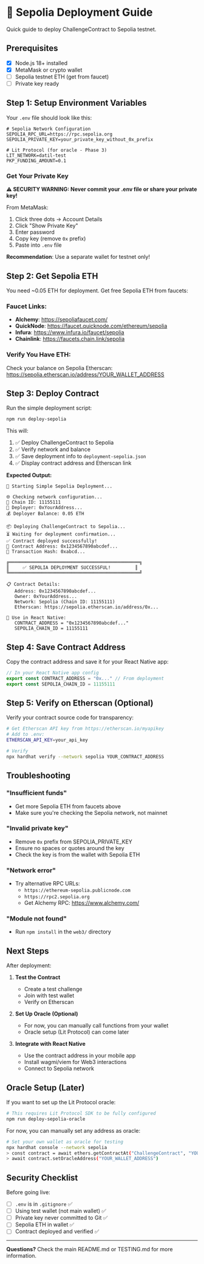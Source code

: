 # 🚀 Sepolia Deployment Guide

Quick guide to deploy ChallengeContract to Sepolia testnet.

## Prerequisites

- [x] Node.js 18+ installed
- [x] MetaMask or crypto wallet
- [ ] Sepolia testnet ETH (get from faucet)
- [ ] Private key ready

## Step 1: Setup Environment Variables

Your `.env` file should look like this:

```env
# Sepolia Network Configuration  
SEPOLIA_RPC_URL=https://rpc.sepolia.org
SEPOLIA_PRIVATE_KEY=your_private_key_without_0x_prefix

# Lit Protocol (for oracle - Phase 3)
LIT_NETWORK=datil-test
PKP_FUNDING_AMOUNT=0.1
```

### Get Your Private Key

**⚠️ SECURITY WARNING: Never commit your .env file or share your private key!**

From MetaMask:
1. Click three dots → Account Details
2. Click "Show Private Key"
3. Enter password
4. Copy key (remove `0x` prefix)
5. Paste into `.env` file

**Recommendation**: Use a separate wallet for testnet only!

## Step 2: Get Sepolia ETH

You need ~0.05 ETH for deployment. Get free Sepolia ETH from faucets:

### Faucet Links:
- **Alchemy**: https://sepoliafaucet.com/
- **QuickNode**: https://faucet.quicknode.com/ethereum/sepolia
- **Infura**: https://www.infura.io/faucet/sepolia
- **Chainlink**: https://faucets.chain.link/sepolia

### Verify You Have ETH:
Check your balance on Sepolia Etherscan:
https://sepolia.etherscan.io/address/YOUR_WALLET_ADDRESS

## Step 3: Deploy Contract

Run the simple deployment script:

```bash
npm run deploy-sepolia
```

This will:
1. ✅ Deploy ChallengeContract to Sepolia
2. ✅ Verify network and balance
3. ✅ Save deployment info to `deployment-sepolia.json`
4. ✅ Display contract address and Etherscan link

**Expected Output:**
```
🚀 Starting Simple Sepolia Deployment...

🌐 Checking network configuration...
📍 Chain ID: 11155111
👤 Deployer: 0xYourAddress...
💰 Deployer Balance: 0.05 ETH

📦 Deploying ChallengeContract to Sepolia...
⏳ Waiting for deployment confirmation...
✅ Contract deployed successfully!
📍 Contract Address: 0x1234567890abcdef...
📝 Transaction Hash: 0xabcd...

╔════════════════════════════════════════════════╗
║     ✅ SEPOLIA DEPLOYMENT SUCCESSFUL!         ║
╚════════════════════════════════════════════════╝

📋 Contract Details:
   Address: 0x1234567890abcdef...
   Owner: 0xYourAddress...
   Network: Sepolia (Chain ID: 11155111)
   Etherscan: https://sepolia.etherscan.io/address/0x...

🔗 Use in React Native:
   CONTRACT_ADDRESS = "0x1234567890abcdef..."
   SEPOLIA_CHAIN_ID = 11155111
```

## Step 4: Save Contract Address

Copy the contract address and save it for your React Native app:

```typescript
// In your React Native app config
export const CONTRACT_ADDRESS = "0x..." // From deployment
export const SEPOLIA_CHAIN_ID = 11155111
```

## Step 5: Verify on Etherscan (Optional)

Verify your contract source code for transparency:

```bash
# Get Etherscan API key from https://etherscan.io/myapikey
# Add to .env:
ETHERSCAN_API_KEY=your_api_key

# Verify
npx hardhat verify --network sepolia YOUR_CONTRACT_ADDRESS
```

## Troubleshooting

### "Insufficient funds"
- Get more Sepolia ETH from faucets above
- Make sure you're checking the Sepolia network, not mainnet

### "Invalid private key"  
- Remove `0x` prefix from SEPOLIA_PRIVATE_KEY
- Ensure no spaces or quotes around the key
- Check the key is from the wallet with Sepolia ETH

### "Network error"
- Try alternative RPC URLs:
  - `https://ethereum-sepolia.publicnode.com`
  - `https://rpc2.sepolia.org`
  - Get Alchemy RPC: https://www.alchemy.com/

### "Module not found"
- Run `npm install` in the `web3/` directory

## Next Steps

After deployment:

1. **Test the Contract**
   - Create a test challenge
   - Join with test wallet
   - Verify on Etherscan

2. **Set Up Oracle (Optional)**
   - For now, you can manually call functions from your wallet
   - Oracle setup (Lit Protocol) can come later

3. **Integrate with React Native**
   - Use the contract address in your mobile app
   - Install wagmi/viem for Web3 interactions
   - Connect to Sepolia network

## Oracle Setup (Later)

If you want to set up the Lit Protocol oracle:

```bash
# This requires Lit Protocol SDK to be fully configured
npm run deploy-sepolia-oracle
```

For now, you can manually set any address as oracle:
```bash
# Set your own wallet as oracle for testing
npx hardhat console --network sepolia
> const contract = await ethers.getContractAt("ChallengeContract", "YOUR_CONTRACT_ADDRESS")
> await contract.setOracleAddress("YOUR_WALLET_ADDRESS")
```

## Security Checklist

Before going live:
- [ ] `.env` is in `.gitignore` ✅
- [ ] Using test wallet (not main wallet) ✅
- [ ] Private key never committed to Git ✅
- [ ] Sepolia ETH in wallet ✅
- [ ] Contract deployed and verified ✅

---

**Questions?** Check the main README.md or TESTING.md for more information.

